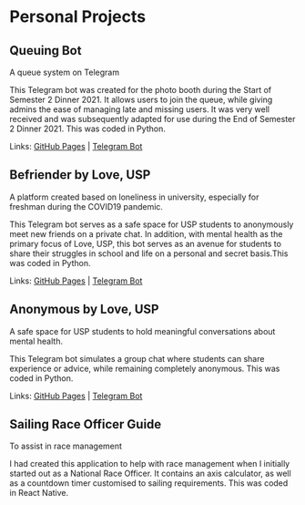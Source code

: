 # Personal Projects

## Queuing Bot

A queue system on Telegram

This Telegram bot was created for the photo booth during the Start of Semester 2 Dinner 2021. It allows users to join the queue, while giving admins the ease of managing late and missing users. It was very well received and was subsequently adapted for use during the End of Semester 2 Dinner 2021. This was coded in Python.

Links: [GitHub Pages](https://kwokyto.github.io/queueing-bot/) | [Telegram Bot](https://telegram.me/sos2021photoboothbot)

## Befriender by Love, USP

A platform created based on loneliness in university, especially for freshman during the COVID19 pandemic.

This Telegram bot serves as a safe space for USP students to anonymously meet new friends on a private chat. In addition, with mental health as the primary focus of Love, USP, this bot serves as an avenue for students to share their struggles in school and life on a personal and secret basis.This was coded in Python.

Links: [GitHub Pages](https://kwokyto.github.io/befriender-telegram-bot/) | [Telegram Bot](https://telegram.me/anonchatbetabot)

## Anonymous by Love, USP

A safe space for USP students to hold meaningful conversations about mental health.

This Telegram bot simulates a group chat where students can share experience or advice, while remaining completely anonymous. This was coded in Python.

Links: [GitHub Pages](https://kwokyto.github.io/anonymous-telegram-bot/) | [Telegram Bot](https://telegram.me/anongroupbetabot)

## Sailing Race Officer Guide

To assist in race management

I had created this application to help with race management when I initially started out as a National Race Officer. It contains an axis calculator, as well as a countdown timer customised to sailing requirements. This was coded in React Native.
